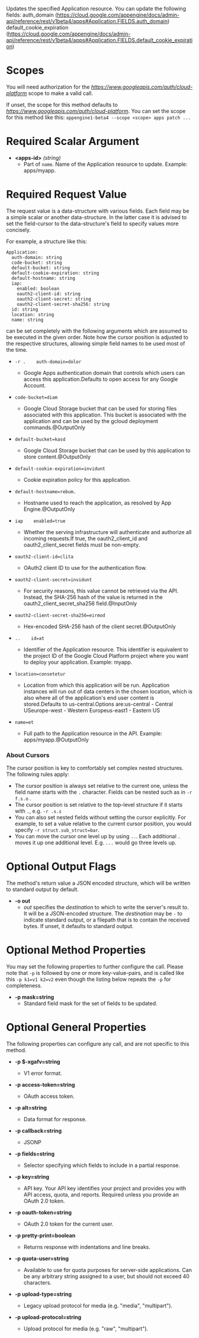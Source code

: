 Updates the specified Application resource. You can update the following fields:
auth_domain (https://cloud.google.com/appengine/docs/admin-api/reference/rest/v1beta4/apps#Application.FIELDS.auth_domain)
default_cookie_expiration (https://cloud.google.com/appengine/docs/admin-api/reference/rest/v1beta4/apps#Application.FIELDS.default_cookie_expiration)
# Scopes

You will need authorization for the *https://www.googleapis.com/auth/cloud-platform* scope to make a valid call.

If unset, the scope for this method defaults to *https://www.googleapis.com/auth/cloud-platform*.
You can set the scope for this method like this: `appengine1-beta4 --scope <scope> apps patch ...`
# Required Scalar Argument
* **&lt;apps-id&gt;** *(string)*
    - Part of `name`. Name of the Application resource to update. Example: apps/myapp.
# Required Request Value

The request value is a data-structure with various fields. Each field may be a simple scalar or another data-structure.
In the latter case it is advised to set the field-cursor to the data-structure's field to specify values more concisely.

For example, a structure like this:
```
Application:
  auth-domain: string
  code-bucket: string
  default-bucket: string
  default-cookie-expiration: string
  default-hostname: string
  iap:
    enabled: boolean
    oauth2-client-id: string
    oauth2-client-secret: string
    oauth2-client-secret-sha256: string
  id: string
  location: string
  name: string

```

can be set completely with the following arguments which are assumed to be executed in the given order. Note how the cursor position is adjusted to the respective structures, allowing simple field names to be used most of the time.

* `-r .    auth-domain=dolor`
    - Google Apps authentication domain that controls which users can access this application.Defaults to open access for any Google Account.
* `code-bucket=diam`
    - Google Cloud Storage bucket that can be used for storing files associated with this application. This bucket is associated with the application and can be used by the gcloud deployment commands.@OutputOnly
* `default-bucket=kasd`
    - Google Cloud Storage bucket that can be used by this application to store content.@OutputOnly
* `default-cookie-expiration=invidunt`
    - Cookie expiration policy for this application.
* `default-hostname=rebum.`
    - Hostname used to reach the application, as resolved by App Engine.@OutputOnly
* `iap    enabled=true`
    - Whether the serving infrastructure will authenticate and authorize all incoming requests.If true, the oauth2_client_id and oauth2_client_secret fields must be non-empty.
* `oauth2-client-id=clita`
    - OAuth2 client ID to use for the authentication flow.
* `oauth2-client-secret=invidunt`
    - For security reasons, this value cannot be retrieved via the API. Instead, the SHA-256 hash of the value is returned in the oauth2_client_secret_sha256 field.@InputOnly
* `oauth2-client-secret-sha256=eirmod`
    - Hex-encoded SHA-256 hash of the client secret.@OutputOnly

* `..    id=at`
    - Identifier of the Application resource. This identifier is equivalent to the project ID of the Google Cloud Platform project where you want to deploy your application. Example: myapp.
* `location=consetetur`
    - Location from which this application will be run. Application instances will run out of data centers in the chosen location, which is also where all of the application&#39;s end user content is stored.Defaults to us-central.Options are:us-central - Central USeurope-west - Western Europeus-east1 - Eastern US
* `name=et`
    - Full path to the Application resource in the API. Example: apps/myapp.@OutputOnly


### About Cursors

The cursor position is key to comfortably set complex nested structures. The following rules apply:

* The cursor position is always set relative to the current one, unless the field name starts with the `.` character. Fields can be nested such as in `-r f.s.o` .
* The cursor position is set relative to the top-level structure if it starts with `.`, e.g. `-r .s.s`
* You can also set nested fields without setting the cursor explicitly. For example, to set a value relative to the current cursor position, you would specify `-r struct.sub_struct=bar`.
* You can move the cursor one level up by using `..`. Each additional `.` moves it up one additional level. E.g. `...` would go three levels up.


# Optional Output Flags

The method's return value a JSON encoded structure, which will be written to standard output by default.

* **-o out**
    - *out* specifies the *destination* to which to write the server's result to.
      It will be a JSON-encoded structure.
      The *destination* may be `-` to indicate standard output, or a filepath that is to contain the received bytes.
      If unset, it defaults to standard output.
# Optional Method Properties

You may set the following properties to further configure the call. Please note that `-p` is followed by one 
or more key-value-pairs, and is called like this `-p k1=v1 k2=v2` even though the listing below repeats the
`-p` for completeness.

* **-p mask=string**
    - Standard field mask for the set of fields to be updated.

# Optional General Properties

The following properties can configure any call, and are not specific to this method.

* **-p $-xgafv=string**
    - V1 error format.

* **-p access-token=string**
    - OAuth access token.

* **-p alt=string**
    - Data format for response.

* **-p callback=string**
    - JSONP

* **-p fields=string**
    - Selector specifying which fields to include in a partial response.

* **-p key=string**
    - API key. Your API key identifies your project and provides you with API access, quota, and reports. Required unless you provide an OAuth 2.0 token.

* **-p oauth-token=string**
    - OAuth 2.0 token for the current user.

* **-p pretty-print=boolean**
    - Returns response with indentations and line breaks.

* **-p quota-user=string**
    - Available to use for quota purposes for server-side applications. Can be any arbitrary string assigned to a user, but should not exceed 40 characters.

* **-p upload-type=string**
    - Legacy upload protocol for media (e.g. &#34;media&#34;, &#34;multipart&#34;).

* **-p upload-protocol=string**
    - Upload protocol for media (e.g. &#34;raw&#34;, &#34;multipart&#34;).

